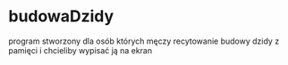 # budowaDzidy
program stworzony dla osób których męczy recytowanie budowy dzidy z pamięci i chcieliby wypisać ją na ekran

